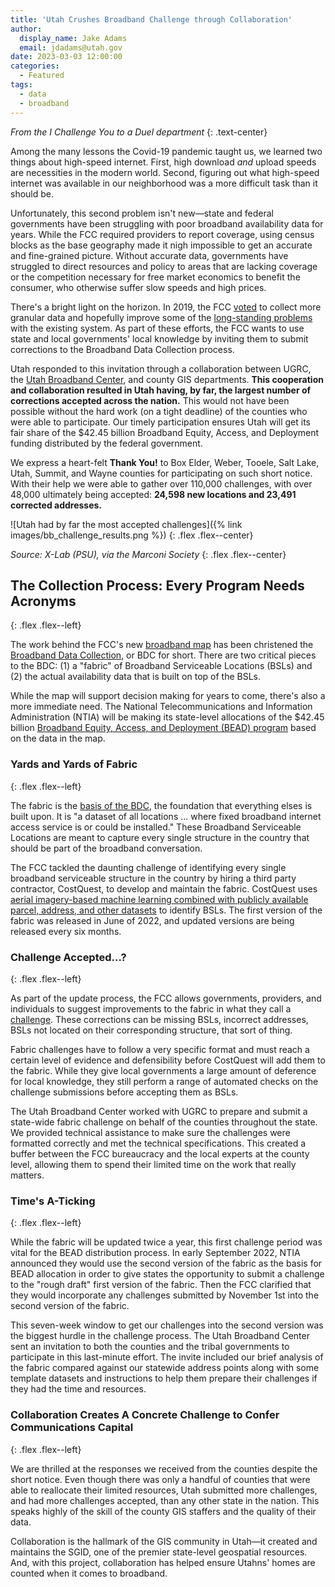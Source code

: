 ```yaml
---
title: 'Utah Crushes Broadband Challenge through Collaboration'
author:
  display_name: Jake Adams
  email: jdadams@utah.gov
date: 2023-03-03 12:00:00
categories:
  - Featured
tags:
  - data
  - broadband
---
```


_From the I Challenge You to a Duel department_
{: .text-center}

Among the many lessons the Covid-19 pandemic taught us, we learned two things about high-speed internet. First, high download _and_ upload speeds are necessities in the modern world. Second, figuring out what high-speed internet was available in our neighborhood was a more difficult task than it should be.

Unfortunately, this second problem isn't new—state and federal governments have been struggling with poor broadband availability data for years. While the FCC required providers to report coverage, using census blocks as the base geography made it nigh impossible to get an accurate and fine-grained picture. Without accurate data, governments have struggled to direct resources and policy to areas that are lacking coverage or the competition necessary for free market economics to benefit the consumer, who otherwise suffer slow speeds and high prices.

There's a bright light on the horizon. In 2019, the FCC [voted](https://www.fcc.gov/document/fcc-improves-broadband-mapping) to collect more granular data and hopefully improve some of the [long-standing problems](https://arstechnica.com/tech-policy/2019/08/the-fccs-horrible-broadband-mapping-system-is-finally-getting-an-upgrade/) with the existing system. As part of these efforts, the FCC wants to use state and local governments' local knowledge by inviting them to submit corrections to the Broadband Data Collection process.

Utah responded to this invitation through a collaboration between UGRC, the [Utah Broadband Center](https://business.utah.gov/broadband/), and county GIS departments. **This cooperation and collaboration resulted in Utah having, by far, the largest number of corrections accepted across the nation.** This would not have been possible without the hard work (on a tight deadline) of the counties who were able to participate. Our timely participation ensures Utah will get its fair share of the $42.45 billion Broadband Equity, Access, and Deployment funding distributed by the federal government.

We express a heart-felt **Thank You!** to Box Elder, Weber, Tooele, Salt Lake, Utah, Summit, and Wayne counties for participating on such short notice. With their help we were able to gather over 110,000 challenges, with over 48,000 ultimately being accepted: **24,598 new locations and 23,491 corrected addresses.**

![Utah had by far the most accepted challenges]({% link images/bb_challenge_results.png %})
{: .flex .flex--center}

_Source: X-Lab (PSU), via the Marconi Society_
{: .flex .flex--center}

## The Collection Process: Every Program Needs Acronyms

{: .flex .flex--left}

The work behind the FCC's new [broadband map](https://broadbandmap.fcc.gov/home) has been christened the [Broadband Data Collection](https://www.fcc.gov/BroadbandData), or BDC for short. There are two critical pieces to the BDC: (1) a "fabric" of Broadband Serviceable Locations (BSLs) and (2) the actual availability data that is built on top of the BSLs.

While the map will support decision making for years to come, there's also a more immediate need. The National Telecommunications and Information Administration (NTIA) will be making its state-level allocations of the $42.45 billion [Broadband Equity, Access, and Deployment (BEAD) program](https://broadbandusa.ntia.doc.gov/taxonomy/term/158/broadband-equity-access-and-deployment-bead-program) based on the data in the map.

### Yards and Yards of Fabric

{: .flex .flex--left}

The fabric is the [basis of the BDC](https://help.bdc.fcc.gov/hc/en-us/articles/5375384069659-What-is-the-Location-Fabric-), the foundation that everything elses is built upon. It is "a dataset of all locations ... where fixed broadband internet access service is or could be installed." These Broadband Serviceable Locations are meant to capture every single structure in the country that should be part of the broadband conversation.

The FCC tackled the daunting challenge of identifying every single broadband serviceable structure in the country by hiring a third party contractor, CostQuest, to develop and maintain the fabric. CostQuest uses [aerial imagery-based machine learning combined with publicly available parcel, address, and other datasets](https://help.bdc.fcc.gov/hc/en-us/articles/9157937493275-Video-Broadband-Serviceable-Location-Fabric-How-It-Was-Created) to identify BSLs. The first version of the fabric was released in June of 2022, and updated versions are being released every six months.

### Challenge Accepted...?

{: .flex .flex--left}

As part of the update process, the FCC allows governments, providers, and individuals to suggest improvements to the fabric in what they call a [challenge](https://help.bdc.fcc.gov/hc/en-us/articles/8554187214107-Fabric-Challenge-Process). These corrections can be missing BSLs, incorrect addresses, BSLs not located on their corresponding structure, that sort of thing.

Fabric challenges have to follow a very specific format and must reach a certain level of evidence and defensibility before CostQuest will add them to the fabric. While they give local governments a large amount of deference for local knowledge, they still perform a range of automated checks on the challenge submissions before accepting them as BSLs.

The Utah Broadband Center worked with UGRC to prepare and submit a state-wide fabric challenge on behalf of the counties throughout the state. We provided technical assistance to make sure the challenges were formatted correctly and met the technical specifications. This created a buffer between the FCC bureaucracy and the local experts at the county level, allowing them to spend their limited time on the work that really matters.

### Time's A-Ticking

{: .flex .flex--left}

While the fabric will be updated twice a year, this first challenge period was vital for the BEAD distribution process. In early September 2022, NTIA announced they would use the second version of the fabric as the basis for BEAD allocation in order to give states the opportunity to submit a challenge to the "rough draft" first version of the fabric. Then the FCC clarified that they would incorporate any challenges submitted by November 1st into the second version of the fabric.

This seven-week window to get our challenges into the second version was the biggest hurdle in the challenge process. The Utah Broadband Center sent an invitation to both the counties and the tribal governments to participate in this last-minute effort. The invite included our brief analysis of the fabric compared against our statewide address points along with some template datasets and instructions to help them prepare their challenges if they had the time and resources.

### Collaboration Creates A Concrete Challenge to Confer Communications Capital

{: .flex .flex--left}

We are thrilled at the responses we received from the counties despite the short notice. Even though there was only a handful of counties that were able to reallocate their limited resources, Utah submitted more challenges, and had more challenges accepted, than any other state in the nation. This speaks highly of the skill of the county GIS staffers and the quality of their data.

Collaboration is the hallmark of the GIS community in Utah—it created and maintains the SGID, one of the premier state-level geospatial resources. And, with this project, collaboration has helped ensure Utahns' homes are counted when it comes to broadband.
